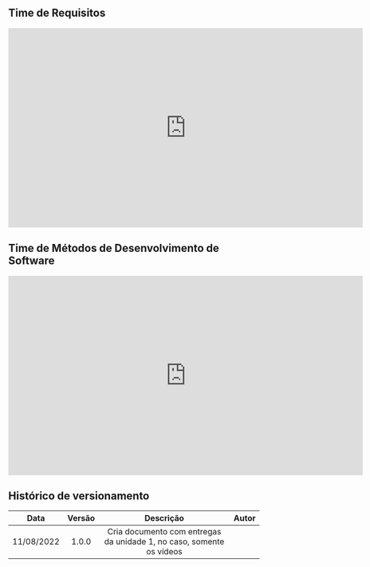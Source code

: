 ## Time de Requisitos

<iframe width="711" height="400" src="https://www.youtube.com/embed/QLpUV5ZXLrk" title="YouTube video player" frameborder="0" allow="accelerometer; autoplay; clipboard-write; encrypted-media; gyroscope; picture-in-picture" allowfullscreen></iframe>

## Time de Métodos de Desenvolvimento de Software

<iframe width="711" height="400" src="https://www.youtube.com/embed/rrRIW8p8PLs" title="YouTube video player" frameborder="0" allow="accelerometer; autoplay; clipboard-write; encrypted-media; gyroscope; picture-in-picture" allowfullscreen></iframe>

## Histórico de versionamento

|    Data    | Versão |         Descrição          |                                                                    Autor                                                                    |
| :--------: | :----: | :------------------------: | :-----------------------------------------------------------------------------------------------------------------------------------------: |
| 11/08/2022 | 1.0.0 | Cria documento com entregas da unidade 1, no caso, somente os vídeos
